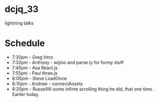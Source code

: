 dcjq_33
=======

lightning talks



Schedule
==========


* 7:30pm - Greg Intro
* 7:32pm - Anthony - wijmo and parse.ly for formy stuff
* 7:45pm - Asa React.js
* 7:55pm - Paul three.js
* 8:05pm - Steve LoadOnce
* 8:10pm - Andrew - connectAssets
* 8:20pm - Russellllll some infinte scrolling thing he did, that one time. Earlier today.
